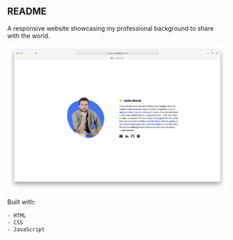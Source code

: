## README
A responsive website showcasing my professional background to share with the world.

![](assets/img/website_screenshot.png)

Built with:
```
- HTML
- CSS
- JavaScript
```
